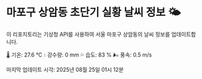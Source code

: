 
# 마포구 상암동 초단기 실황 날씨 정보 🌤️

이 리포지토리는 기상청 API를 사용하여 서울 마포구 상암동의 날씨 정보를 업데이트합니다. 

🌡️ 기온: 27.6 ℃
💧 강수량: 0 mm
💦 습도: 83 %
🌬️ 풍속: 0.5 m/s

마지막 업데이트 시각: 2025년 08월 25일 01시 12분    
